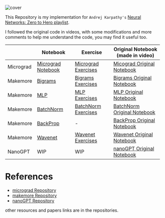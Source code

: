 ![cover]("/images/cover.png")

This Repository is my implementation for `Andrej Karpathy's` [Neural Networks: Zero to Hero playlist](https://www.youtube.com/playlist?list=PLAqhIrjkxbuWI23v9cThsA9GvCAUhRvKZ).

I followed the original code in videos, with some modifications and more comments to help me understand the code, you may find it useful too.

|  | Notebook | Exercise | Original Notebook (made in video)
| --- | --- | --- | ---
| Micrograd | [Micrograd Notebook](https://github.com/0ssamaak0/Karpathy-Neural-Networks-Zero-to-Hero/blob/master/micrograd/1.micrograd.ipynb) | [Micrograd Exercises](https://github.com/0ssamaak0/Karpathy-Neural-Networks-Zero-to-Hero/blob/master/Exercises/micrograd%20exercises/micrograd_exercises.ipynb) | [Micograd Original Notebook](https://github.com/karpathy/nn-zero-to-hero/tree/master/lectures/micrograd)
| Makemore | [Bigrams](https://github.com/0ssamaak0/Karpathy-Neural-Networks-Zero-to-Hero/blob/master/makemore/part1_bigrams.ipynb) | [Bigrams Exercises](https://github.com/0ssamaak0/Karpathy-Neural-Networks-Zero-to-Hero/blob/master/Exercises/makemore%20exercises/part1_bigrams._exercises.ipynb) | [Bigrams Original Notebook](https://github.com/karpathy/nn-zero-to-hero/blob/master/lectures/makemore/makemore_part1_bigrams.ipynb)
| Makemore | [MLP](https://github.com/0ssamaak0/Karpathy-Neural-Networks-Zero-to-Hero/blob/master/makemore/part2_MLP.ipynb) | [MLP Exercises](https://github.com/0ssamaak0/Karpathy-Neural-Networks-Zero-to-Hero/blob/master/Exercises/makemore%20exercises/part2_MLP_exercises.ipynb) | [MLP Original Notebook](https://github.com/karpathy/nn-zero-to-hero/blob/master/lectures/makemore/makemore_part1_bigrams.ipynb)
| Makemore | [BatchNorm](https://github.com/0ssamaak0/Karpathy-Neural-Networks-Zero-to-Hero/blob/master/makemore/part3_bn.ipynb) | [BatchNorm Exercises](https://github.com/0ssamaak0/Karpathy-Neural-Networks-Zero-to-Hero/blob/master/Exercises/makemore%20exercises/part3_bn_exercises.ipynb) | [BatchNorm Original Notebook](https://github.com/karpathy/nn-zero-to-hero/blob/master/lectures/makemore/makemore_part1_bigrams.ipynb)
| Makemore | [BackProp](https://github.com/0ssamaak0/Karpathy-Neural-Networks-Zero-to-Hero/blob/master/makemore/part4_backprop.ipynb) | - | [BackProp Original Notebook](https://github.com/karpathy/nn-zero-to-hero/blob/master/lectures/makemore/makemore_part4_backprop.ipynb)
| Makemore | [Wavenet](https://github.com/0ssamaak0/Karpathy-Neural-Networks-Zero-to-Hero/blob/master/makemore/part5_wavenet.ipynb) | [Wavenet Exercises](https://github.com/0ssamaak0/Karpathy-Neural-Networks-Zero-to-Hero/blob/master/Exercises/makemore%20exercises/part5_wavenet_exercices.ipynb) | [Wavenet Original Notebook](https://github.com/karpathy/nn-zero-to-hero/blob/master/lectures/makemore/makemore_part5_cnn1.ipynb)
| NanoGPT | WIP | WIP | [nanoGPT Original Notebook](https://github.com/karpathy/ng-video-lecture)


# References
- [micrograd Repository](https://github.com/karpathy/micrograd)
- [makemore Repository](https://github.com/karpathy/makemore)
- [nanoGPT Repository](https://github.com/karpathy/nanoGPT)

other resources and papers links are in the repositories.




